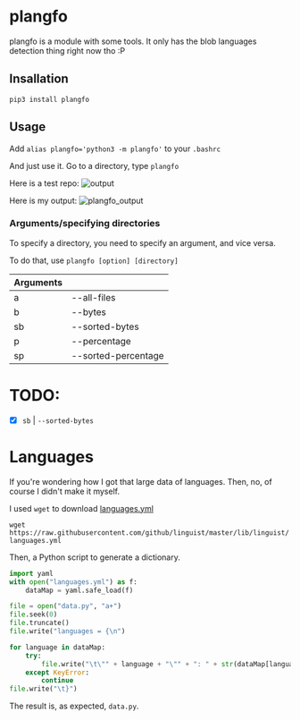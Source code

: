 # plangfo

 plangfo is a module with some tools. It only has the blob languages detection thing right now tho :P

## Insallation
`pip3 install plangfo`    

## Usage
Add `alias plangfo='python3 -m plangfo'` to your `.bashrc`

And just use it. Go to a directory, type `plangfo`

Here is a test repo:
![output](https://i.imgur.com/1lPnLTw.png)

Here is my output:
![plangfo_output](https://i.imgur.com/qXsL90M.png)

### Arguments/specifying directories
To specify a directory, you need to specify an argument, and vice versa.

To do that, use `plangfo [option] [directory]`

| Arguments |                     |
| --------- | ------------------- |
| a         | --all-files         |
| b         | --bytes             |
| sb        | --sorted-bytes      |
| p         | --percentage        |
| sp        | --sorted-percentage |


# TODO:

- [x] `sb` | `--sorted-bytes`

# Languages

If you're wondering how I got that large data of languages. Then, no, of course I didn't make it myself.

I used `wget` to download [languages.yml](https://github.com/github/linguist/blob/master/lib/linguist/languages.yml)

`wget https://raw.githubusercontent.com/github/linguist/master/lib/linguist/languages.yml`

Then, a Python script to generate a dictionary.

```python
import yaml
with open("languages.yml") as f:
    dataMap = yaml.safe_load(f)

file = open("data.py", "a+")
file.seek(0)
file.truncate()
file.write("languages = {\n")

for language in dataMap:
    try:
        file.write("\t\"" + language + "\"" + ": " + str(dataMap[language]["extensions"]) + ",\n")
    except KeyError:
        continue
file.write("\t}")
```

The result is, as expected, `data.py`.